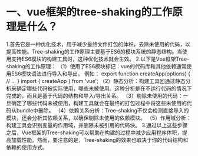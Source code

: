 # 一、vue框架的tree-shaking的工作原理是什么？
1.首先它是一种优化技术，用于减少最终文件打包的体积，去除未使用的代码，以提高性能。Tree-shaking的工作原理主要基于ES6的模块系统的静态结构。当使用支持ES6模块的构建工具时，这种优化技术就会生效。
2.以下是Vue框架Tree-shaking的工作原理：
（1）使用了ES6模块标记：vue的代码库和其他依赖通常使用ES6模块语法进行导入和导出。
例如：
export function createApp(options) {
  // ...
}
import { createApp } from 'vue';
（2）静态分析：构建工具回通过静态分析来确定哪些代码被实际使用，哪些未被使用。这种分析是在不运行代码的情况下完成的，而且是基于代码的结构和导入/导出关系。
（3）剔除未使用的代码：一旦确定了哪些代码未被使用，构建工具就会在最终的打包过程中将这些未使用的代码从bundle中删除。
（4）依赖关系分析：Tree-shaking不仅会检测直接导入的模块，还会分析其依赖关系，以确保剔除未使用的依赖模块。
（5）作用域分析：构建工具会识别变量的作用域，并删除未被引用的代码块。
3.通过以上这些步骤之后，Vue框架的Tree-shaking可以帮助在构建的过程中减少应用程序体积，提高加载性能。然而，要注意的是，Tree-shaking的效果也取决于你的代码结构和依赖的使用方式。